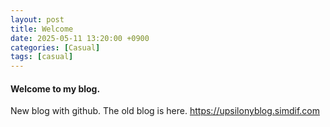 ```yaml
---
layout: post
title: Welcome
date: 2025-05-11 13:20:00 +0900
categories: [Casual]
tags: [casual]
---
```


#### Welcome to my blog.

New blog with github. The old blog is here.
https://upsilonyblog.simdif.com

